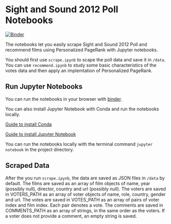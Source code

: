 # Sight and Sound 2012 Poll Notebooks
[![Binder](https://mybinder.org/badge_logo.svg)](https://mybinder.org/v2/gh/dn480000/sight-and-sound-notebooks/master)

The notebooks let you easily scrape Sight and Sound 2012 Poll and recommend films using Personalized PageRank with Jupyter notebooks.

You should first use `scrape.ipynb` to scape the poll data and save it in `/data`. You can use `recommend.ipynb` to study some basic characteristics of the votes data and then apply an implemtation of Personalized PageRank.

## Run Jupyter Notebooks
You can run the notebooks in your browser with [binder](https://mybinder.org/v2/gh/dn480000/sight-and-sound-notebooks/master). 


You can also install Jupyter Notebook with Conda and run the notebooks locally.

[Guide to install Conda](https://docs.conda.io/projects/conda/en/latest/user-guide/install/index.html)

[Guide to install Jupyter Notebook](https://jupyter.org/install)

You can run the notebooks locally with the terminal command `jupyter notebook` in the project directory.

## Scraped Data
After the you run `scrape.ipynb`, the data are saved as JSON files in `/data` by default. The films are saved as an array of film objects of name, year (possibly null), director, country and url (possibly null). The voters are saved in VOTERS_PATH as an array of voter objects of name, role, country, gender and url. The votes are saved in VOTES_PATH as an array of pairs of voter index and film index. Each pair denotes a vote. The comments are saved in COMMENTS_PATH as an array of strings, in the same order as the voters. If a voter does not provide a comment, an empty string is saved.